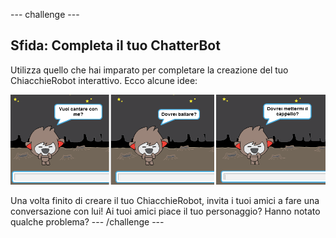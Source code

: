 --- challenge ---

## Sfida: Completa il tuo ChatterBot

Utilizza quello che hai imparato per completare la creazione del tuo ChiacchieRobot interattivo. Ecco alcune idee:

![Idee per un ChiacchieRobot](images/chatbot-ideas.png)

Una volta finito di creare il tuo ChiacchieRobot, invita i tuoi amici a fare una conversazione con lui! Ai tuoi amici piace il tuo personaggio? Hanno notato qualche problema? --- /challenge ---